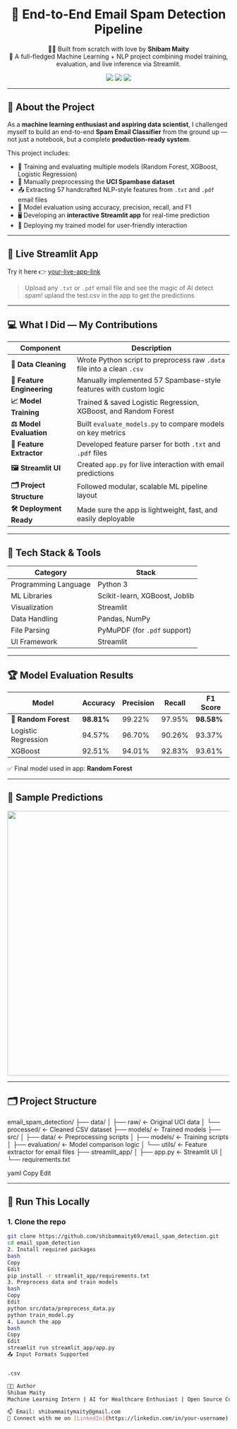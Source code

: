 <h1 align="center">📧 End-to-End Email Spam Detection Pipeline</h1>
<p align="center">
  👨‍💻 Built from scratch with love by <b>Shibam Maity</b><br>
  🚀 A full-fledged Machine Learning + NLP project combining model training, evaluation, and live inference via Streamlit.
</p>

<p align="center">
  <img src="https://img.shields.io/badge/Machine%20Learning-Random%20Forest%20%7C%20XGBoost-brightgreen?style=flat-square"/>
  <img src="https://img.shields.io/badge/Streamlit-Deployed-blueviolet?style=flat-square"/>
  <img src="https://img.shields.io/badge/Project%20Status-Completed-success?style=flat-square"/>
</p>

---

## 🌟 About the Project

As a **machine learning enthusiast and aspiring data scientist**, I challenged myself to build an end-to-end **Spam Email Classifier** from the ground up — not just a notebook, but a complete **production-ready system**.

This project includes:

- 🧠 Training and evaluating multiple models (Random Forest, XGBoost, Logistic Regression)
- 🧼 Manually preprocessing the **UCI Spambase dataset**
- 📤 Extracting 57 handcrafted NLP-style features from `.txt` and `.pdf` email files
- 🧪 Model evaluation using accuracy, precision, recall, and F1
- 🖥️ Developing an **interactive Streamlit app** for real-time prediction
- 🧠 Deploying my trained model for user-friendly interaction

---

## 🚀 Live Streamlit App

Try it here 👉 [your-live-app-link](https://shibam-maity-emailspamdetector-for-celebal.streamlit.app/)

> Upload any `.txt` or `.pdf` email file and see the magic of AI detect spam!
uplaod the test.csv in the app to get the predictions
---

## 💻 What I Did — My Contributions

| Component                   | Description |
|----------------------------|-------------|
| **🧹 Data Cleaning**        | Wrote Python script to preprocess raw `.data` file into a clean `.csv` |
| **🧠 Feature Engineering**  | Manually implemented 57 Spambase-style features with custom logic |
| **📈 Model Training**       | Trained & saved Logistic Regression, XGBoost, and Random Forest |
| **⚖️ Model Evaluation**     | Built `evaluate_models.py` to compare models on key metrics |
| **🧪 Feature Extractor**    | Developed feature parser for both `.txt` and `.pdf` files |
| **🖼 Streamlit UI**         | Created `app.py` for live interaction with email predictions |
| **🗂 Project Structure**    | Followed modular, scalable ML pipeline layout |
| **🛠️ Deployment Ready**     | Made sure the app is lightweight, fast, and easily deployable |

---

## 🧠 Tech Stack & Tools

| Category              | Stack                                        |
|----------------------|----------------------------------------------|
| Programming Language | Python 3                                     |
| ML Libraries         | Scikit-learn, XGBoost, Joblib                |
| Visualization        | Streamlit                                    |
| Data Handling        | Pandas, NumPy                                |
| File Parsing         | PyMuPDF (for `.pdf` support)                 |
| UI Framework         | Streamlit                                    |

---

## 🏆 Model Evaluation Results

| Model               | Accuracy | Precision | Recall | F1 Score |
|--------------------|----------|-----------|--------|----------|
| 🥇 **Random Forest** | **98.81%** | 99.22% | 97.95% | **98.58%** |
| Logistic Regression| 94.57%   | 96.70%    | 90.26% | 93.37%   |
| XGBoost            | 92.51%   | 94.01%    | 92.83% | 93.61%   |

✅ Final model used in app: **Random Forest**

---

## 🧪 Sample Predictions

<p align="center">
  <img src="https://your-csv-prediction-screenshot.png" width="600"/>
</p>

---

## 🗂 Project Structure

email_spam_detection/
├── data/
│ ├── raw/ ← Original UCI data
│ └── processed/ ← Cleaned CSV dataset
├── models/ ← Trained models
├── src/
│ ├── data/ ← Preprocessing scripts
│ ├── models/ ← Training scripts
│ ├── evaluation/ ← Model comparison logic
│ └── utils/ ← Feature extractor for email files
├── streamlit_app/
│ ├── app.py ← Streamlit UI
│ └── requirements.txt

yaml
Copy
Edit

---

## 🔧 Run This Locally

### 1. Clone the repo

```bash
git clone https://github.com/shibammaity69/email_spam_detection.git
cd email_spam_detection
2. Install required packages
bash
Copy
Edit
pip install -r streamlit_app/requirements.txt
3. Preprocess data and train models
bash
Copy
Edit
python src/data/preprocess_data.py
python train_model.py
4. Launch the app
bash
Copy
Edit
streamlit run streamlit_app/app.py
📤 Input Formats Supported


.csv

👨‍💻 Author
Shibam Maity
Machine Learning Intern | AI for Healthcare Enthusiast | Open Source Contributor

📫 Email: shibammaitymaity@gmail.com
🔗 Connect with me on [LinkedIn](https://linkedin.com/in/your-username)
